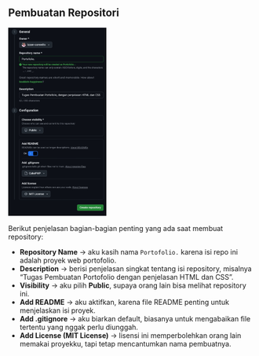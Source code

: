 ## Pembuatan Repositori 
<img src="1761367426615.jpg" alt="Foto Lif" width="200">

Berikut penjelasan bagian-bagian penting yang ada saat membuat repository:

- **Repository Name** → aku kasih nama `Portofolio.` karena isi repo ini adalah proyek web portofolio.
- **Description** → berisi penjelasan singkat tentang isi repository, misalnya “Tugas Pembuatan Portofolio dengan penjelasan HTML dan CSS”.
- **Visibility** → aku pilih **Public**, supaya orang lain bisa melihat repository ini.
- **Add README** → aku aktifkan, karena file README penting untuk menjelaskan isi proyek.
- **Add .gitignore** → aku biarkan default, biasanya untuk mengabaikan file tertentu yang nggak perlu diunggah.
- **Add License (MIT License)** → lisensi ini memperbolehkan orang lain memakai proyekku, tapi tetap mencantumkan nama pembuatnya.
